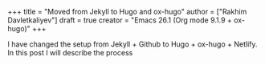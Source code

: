 +++
title = "Moved from Jekyll to Hugo and ox-hugo"
author = ["Rakhim Davletkaliyev"]
draft = true
creator = "Emacs 26.1 (Org mode 9.1.9 + ox-hugo)"
+++

I have changed the setup from Jekyll + Github to Hugo + ox-hugo + Netlify. In this post I will describe the process

